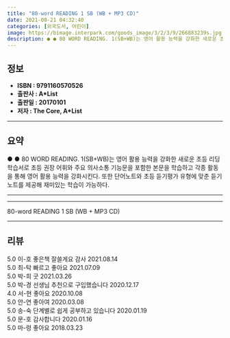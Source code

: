 ```yaml
---
title: "80-word READING 1 SB (WB + MP3 CD)"
date: 2021-08-21 04:32:40
categories: [외국도서, 어린이]
image: https://bimage.interpark.com/goods_image/3/2/3/9/266883239s.jpg
description: ● ● 80 WORD READING. 1(SB+WB)는 영어 활용 능력을 강화한 새로운 초등 리딩 학습서로 초등 권장 어휘와 주요 의사소통 기능문을 포함한 본문을 학습하고 각종 활동을 통해 영어 활용 능력을 강화시킨다. 또한 단어노트와 초등 듣기평가 유형에 맞춘 듣기노트를 제공해 재
---
```


## **정보**

- **ISBN : 9791160570526**
- **출판사 : A*List**
- **출판일 : 20170101**
- **저자 : The Core, A*List**

------



## **요약**

●  ●  80 WORD READING. 1(SB+WB)는 영어 활용 능력을 강화한 새로운 초등 리딩 학습서로 초등 권장 어휘와 주요 의사소통 기능문을 포함한 본문을 학습하고 각종 활동을 통해 영어 활용 능력을 강화시킨다. 또한 단어노트와 초등 듣기평가 유형에 맞춘 듣기노트를 제공해 재미있는 학습이 가능하다.

------



------


80-word READING 1 SB (WB + MP3 CD) 

------


## **리뷰** 

5.0 이-호 좋은책 잘쓸게요 감사 2021.08.14 <br/>5.0 최-탁 빠르고 좋아요 2021.07.09 <br/>5.0 박-희 굿 2021.03.26 <br/>5.0 박-경 선생님 추천으로 구입했습니다 2020.12.17 <br/>4.0 서-현 좋아요 2020.10.08 <br/>5.0 안-연 좋아여 2020.03.08 <br/>5.0 송-숙 단계별로 쉽게 공부하고 있습니다  2020.01.19 <br/>5.0 문-호 감사합니다 2020.01.16 <br/>5.0 마-령 좋아요 2018.03.23 <br/>
